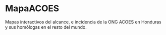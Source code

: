 # MapaACOES
Mapas interactivos del alcance, e incidencia de la ONG ACOES en Honduras y sus homólogas en el resto del mundo.
